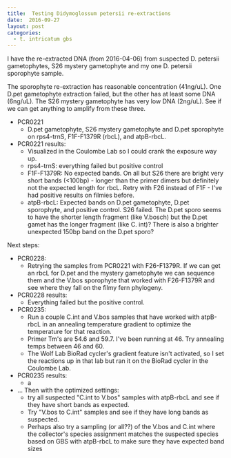 ```yaml
---
title:  Testing Didymoglossum petersii re-extractions
date:  2016-09-27
layout: post
categories:
  - t. intricatum gbs
---
```


I have the re-extracted DNA (from 2016-04-06) from suspected D. petersii gametophytes, S26 mystery gametophyte and my one D. petersii sporophyte sample.

The sporophyte re-extraction has reasonable concentration (41ng/uL). One D.pet gametophyte extraction failed, but the other has at least some DNA (6ng/uL). The S26 mystery gametophyte has very low DNA (2ng/uL). See if we can get anything to amplify from these three.

  * PCR0221
    * D.pet gametophyte, S26 mystery gametophyte and D.pet sporophyte on rps4-trnS, F1F-F1379R (rbcL), and atpB-rbcL.
  * PCR0221 results:
    * Visualized in the Coulombe Lab so I could crank the exposure way up.
    * rps4-trnS: everything failed but positive control
    * F1F-F1379R: No expected bands. On all but S26 there are bright very short bands (<100bp) - longer than the primer dimers but definitely not the expected length for rbcL. Retry with F26 instead of F1F - I've had positive results on filmies before.
    * atpB-rbcL: Expected bands on D.pet gametophyte, D.pet sporophyte, and positive control. S26 failed. The D.pet sporo seems to have the shorter length fragment (like V.bosch) but the D.pet gamet has the longer fragment (like C. int)? There is also a brighter unexpected 150bp band on the D.pet sporo?

Next steps:

  * PCR0228:
    * Retrying the samples from PCR0221 with F26-F1379R. If we can get an rbcL for D.pet and the mystery gametophyte we can sequence them and the V.bos sporophyte that worked with F26-F1379R and see where they fall on the filmy fern phylogeny.
  * PCR0228 results:
    * Everything failed but the positive control.
  * PCR0235:
    * Run a couple C.int and V.bos samples that have worked with atpB-rbcL in an annealing temperature gradient to optimize the temperature for that reaction.
    * Primer Tm's are 54.6 and 59.7. I've been running at 46. Try annealing temps between 46 and 60.
    * The Wolf Lab BioRad cycler's gradient feature isn't activated, so I set the reactions up in that lab but ran it on the BioRad cycler in the Coulombe Lab.
  * PCR0235 results:
    * a
  * ... Then with the optimized settings:
    * try all suspected "C.int to V.bos" samples with atpB-rbcL and see if they have short bands as expected.
    * Try "V.bos to C.int" samples and see if they have long bands as suspected.
    * Perhaps also try a sampling (or all??) of the V.bos and C.int where the collector's species assignment matches the suspected species based on GBS with atpB-rbcL to make sure they have expected band sizes  
